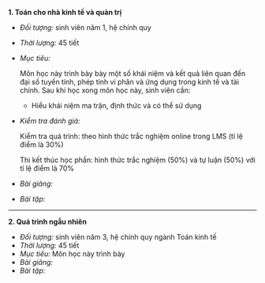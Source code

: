 **1. Toán cho nhà kinh tế và quản trị**

- *Đối tượng:* sinh viên năm 1, hệ chính quy

- *Thời lượng:* 45 tiết

- *Mục tiêu:* 

	Môn học này trình bày bày một số khái niệm và kết quả liên quan đến đại số tuyến tính, phép tính vi phân và ứng dụng trong kinh tế và tài chính. Sau khi học xong môn học này, sinh viên cần:
    
    - Hiểu khái niệm ma trận, định thức và có thể sử dụng 
    
- *Kiểm tra đánh giá:*

	Kiểm tra quá trình: theo hình thức trắc nghiệm online trong LMS (tỉ lệ điểm là 30%)
    
    Thi kết thúc học phần: hình thức trắc nghiệm (50%) và tự luận (50%) với tỉ lệ điểm là 70%
    
- *Bài giảng:*
	
    
- *Bài tập:*

---------
**2. Quá trình ngẫu nhiên**

- *Đối tượng:* sinh viên năm 3, hệ chính quy ngành Toán kinh tế
- *Thời lượng:* 45 tiết
- *Mục tiêu:* Môn học này trình bày
- *Bài giảng:*
- *Bài tập:*
